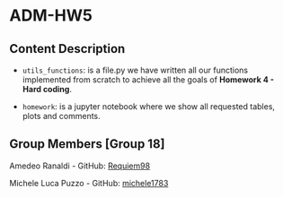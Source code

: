 # ADM-HW5

## Content Description

- `utils_functions`: is a file.py we have written all our functions implemented from scratch to achieve all the goals of **Homework 4 - Hard coding**.

- `homework`: is a jupyter notebook where we show all requested tables, plots and comments. 

 ## Group Members [Group 18]
 
 Amedeo Ranaldi - GitHub: [Requiem98](https://github.com/Requiem98) 
  
 
 Michele Luca Puzzo - GitHub: [michele1783](https://github.com/michele1783) 
